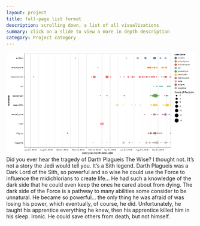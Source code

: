 ```yaml
---
layout: project
title: full-page list format
description: scrolling down, a list of all visualizations
summary: click on a slide to view a more in depth description
category: Project category
---
```


<div class="visexampl">
	<img class="visimg" alt="visualization example" 
	src="/assets/images/cancel_vf_1.png">
	<div class ="shortdescript">
		Did you ever hear the tragedy of Darth Plagueis The Wise? I thought not. It’s not a story the Jedi would tell you. It’s a Sith legend. Darth Plagueis was a Dark Lord of the Sith, so powerful and so wise he could use the Force to influence the midichlorians to create life… He had such a knowledge of the dark side that he could even keep the ones he cared about from dying. The dark side of the Force is a pathway to many abilities some consider to be unnatural. He became so powerful… the only thing he was afraid of was losing his power, which eventually, of course, he did. Unfortunately, he taught his apprentice everything he knew, then his apprentice killed him in his sleep. Ironic. He could save others from death, but not himself.
	</div>
</div>